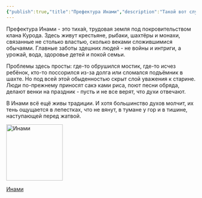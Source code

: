```yaml
---
{"publish":true,"title":"Префектура Инами","description":"Такой вот случай","created":"2025-10-12T15:08:41.409+02:00","modified":"2025-10-23T15:40:44.780+02:00","cssclasses":"","socialImage":"/!Assets/bd7496622355a620b3e50ca6650c600d.jpg"}
---
```



Префектура Инами - это тиха́я, трудовая земля под покровительством клана Курода. Здесь живут крестьяне, рыбаки, шахтёры и монахи, связанные не столько властью, сколько веками сложившимися обычаями. Главные заботы здешних людей - не войны и интриги, а урожай, вода, здоровье детей и покой семьи.

Проблемы здесь просты: где-то обрушился мостик, где-то исчез ребёнок, кто-то поссорился из-за долга или сломался подъёмник в шахте. Но под всей этой обыденностью скрыт слой уважения к старине. Люди по-прежнему приносят сакэ ками риса, поют песни обряда, делают венки на праздник - пусть и не все верят, что духи отвечают.

В Инами всё ещё живы традиции. И хотя большинство духов молчит, их тень ощущается в лепестках, что не вянут, в тумане у гор и в тишине, наступающей перед жатвой. 
<div  class="way-card-container">
	<a href="Политическая и территориальная информация/Префектуры/💮Инами.md">
		<div  class="way-card">
		    <img style="width: 150px; height: 150px;" src="!Assets/92edf41dbc9e8982e56a15989b0d31f1.jpg" alt="Инами">
		    <div  class="way-card-content">
			      <p>Инами</p>
		    </div>
	    </div>
    </a>
</div>


